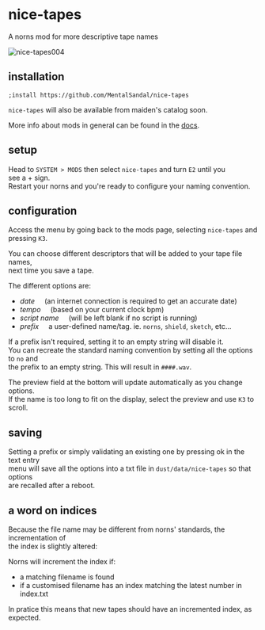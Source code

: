 # nice-tapes
A norns mod for more descriptive tape names

![nice-tapes004](https://user-images.githubusercontent.com/85847646/164801933-05495de2-029d-48ea-a0bf-877de06e149a.png)


## installation

```
;install https://github.com/MentalSandal/nice-tapes
``` 
`nice-tapes` will also be available from maiden's catalog soon.    

More info about mods in general can be found in the [docs](https://monome.org/docs/norns/community-scripts/).


## setup
Head to `SYSTEM > MODS` then select `nice-tapes` and turn `E2` until you  
see a + sign.  
Restart your norns and you're ready to configure your  naming convention.


## configuration
Access the menu by going back to the mods page, selecting `nice-tapes` and  
 pressing `K3`.

You can choose different descriptors that will be added to your tape file names,  
next time you save a tape.

The different options are: 
- *date*     (an internet connection is required to get an accurate date)
- *tempo*     (based on your current clock bpm)
- *script name*     (will be left blank if no script is running)
- *prefix*     a user-defined name/tag. ie. `norns`, `shield`, `sketch`, etc...

If a prefix isn't required, setting it to an empty string will disable it.  
You can recreate the standard naming convention by setting all the options to  `no` and  
the prefix to an empty string. This will result in `####.wav`.

The preview field at the bottom will update automatically as you change options.  
If the name is too long to fit on the display, select the preview and use `K3` to scroll.

## saving 
Setting a prefix or simply validating an existing one by pressing ok in the text entry  
menu will save all the options into a txt file in `dust/data/nice-tapes` so that options  
are recalled after a reboot.

## a word on indices
Because the file name may be different from norns' standards,  the incrementation of  
the index is slightly altered:  

Norns will increment the index if:
- a matching filename is found
- if a customised filename has an index matching the latest number in index.txt

In pratice this means that new tapes should have an incremented index, as expected.
